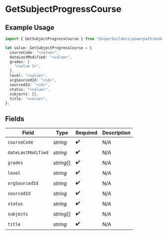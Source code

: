 # GetSubjectProgressCourse

## Example Usage

```typescript
import { GetSubjectProgressCourse } from "@superbuilders/powerpath/models/operations";

let value: GetSubjectProgressCourse = {
  courseCode: "<value>",
  dateLastModified: "<value>",
  grades: [
    "<value 1>",
  ],
  level: "<value>",
  orgSourcedId: "<id>",
  sourcedId: "<id>",
  status: "<value>",
  subjects: [],
  title: "<value>",
};
```

## Fields

| Field              | Type               | Required           | Description        |
| ------------------ | ------------------ | ------------------ | ------------------ |
| `courseCode`       | *string*           | :heavy_check_mark: | N/A                |
| `dateLastModified` | *string*           | :heavy_check_mark: | N/A                |
| `grades`           | *string*[]         | :heavy_check_mark: | N/A                |
| `level`            | *string*           | :heavy_check_mark: | N/A                |
| `orgSourcedId`     | *string*           | :heavy_check_mark: | N/A                |
| `sourcedId`        | *string*           | :heavy_check_mark: | N/A                |
| `status`           | *string*           | :heavy_check_mark: | N/A                |
| `subjects`         | *string*[]         | :heavy_check_mark: | N/A                |
| `title`            | *string*           | :heavy_check_mark: | N/A                |